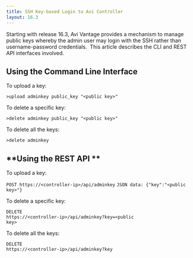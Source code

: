 ```yaml
---
title: SSH Key-based Login to Avi Controller
layout: 16.3
---
```

Starting with release 16.3, Avi Vantage provides a mechanism to manage public keys whereby the admin user may login with the SSH rather than username-password credentials.  This article describes the CLI and REST API interfaces involved.

## **Using the Command Line Interface**

To upload a key:

<code>&gt;upload adminkey public_key "&lt;public key&gt;"</code>

To delete a specific key:

<code>&gt;delete adminkey public_key "&lt;public key&gt;"</code>

To delete all the keys:

<code>&gt;delete adminkey</code>

## **Using the REST API **

To upload a key:

<code>POST https://&lt;controller-ip&gt;/api/adminkey</code>
<code>JSON data: {"key":"&lt;public key&gt;"}</code>

To delete a specific key:

<code>DELETE https://&lt;controller-ip&gt;/api/adminkey?key=&lt;public key&gt;</code>

To delete all the keys:

<code>DELETE https://&lt;controller-ip&gt;/api/adminkey?key</code>
